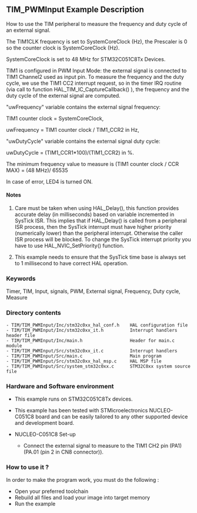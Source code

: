 ## <b>TIM_PWMInput Example Description</b>

How to use the TIM peripheral to measure the frequency and 
duty cycle of an external signal.

The TIM1CLK frequency is set to SystemCoreClock (Hz), the Prescaler is 0 so the 
counter clock is SystemCoreClock (Hz).

SystemCoreClock is set to 48 MHz for STM32C051C8Tx Devices.

TIM1 is configured in PWM Input Mode: the external signal is connected to 
TIM1 Channel2 used as input pin.
To measure the frequency and the duty cycle, we use the TIM1 CC2 interrupt request,
so in the timer IRQ routine (via call to function HAL_TIM_IC_CaptureCallback() ),
the frequency and the duty cycle of the external signal are computed.

"uwFrequency" variable contains the external signal frequency:

TIM1 counter clock = SystemCoreClock,

uwFrequency = TIM1 counter clock / TIM1_CCR2 in Hz, 

"uwDutyCycle" variable contains the external signal duty cycle:

uwDutyCycle = (TIM1_CCR1*100)/(TIM1_CCR2) in %.

The minimum frequency value to measure is (TIM1 counter clock / CCR MAX) = (48 MHz)/ 65535

In case of error, LED4 is turned ON.

#### <b>Notes</b>

 1. Care must be taken when using HAL_Delay(), this function provides accurate delay (in milliseconds)
    based on variable incremented in SysTick ISR. This implies that if HAL_Delay() is called from
    a peripheral ISR process, then the SysTick interrupt must have higher priority (numerically lower)
    than the peripheral interrupt. Otherwise the caller ISR process will be blocked.
    To change the SysTick interrupt priority you have to use HAL_NVIC_SetPriority() function.

 2. This example needs to ensure that the SysTick time base is always set to 1 millisecond
    to have correct HAL operation.

### <b>Keywords</b>

Timer, TIM, Input, signals, PWM, External signal, Frequency, Duty cycle, Measure

### <b>Directory contents</b>

    - TIM/TIM_PWMInput/Inc/stm32c0xx_hal_conf.h    HAL configuration file
    - TIM/TIM_PWMInput/Inc/stm32c0xx_it.h          Interrupt handlers header file
    - TIM/TIM_PWMInput/Inc/main.h                  Header for main.c module  
    - TIM/TIM_PWMInput/Src/stm32c0xx_it.c          Interrupt handlers
    - TIM/TIM_PWMInput/Src/main.c                  Main program
    - TIM/TIM_PWMInput/Src/stm32c0xx_hal_msp.c     HAL MSP file
    - TIM/TIM_PWMInput/Src/system_stm32c0xx.c      STM32C0xx system source file


### <b>Hardware and Software environment</b>

  - This example runs on STM32C051C8Tx devices.
    
  - This example has been tested with STMicroelectronics NUCLEO-C051C8 
    board and can be easily tailored to any other supported device 
    and development board.

  - NUCLEO-C051C8 Set-up
    - Connect the external signal to measure to the TIM1 CH2 pin (PA1) (PA.01 (pin 2 in CN8 connector)).

### <b>How to use it ?</b>

In order to make the program work, you must do the following :

 - Open your preferred toolchain
 - Rebuild all files and load your image into target memory
 - Run the example
